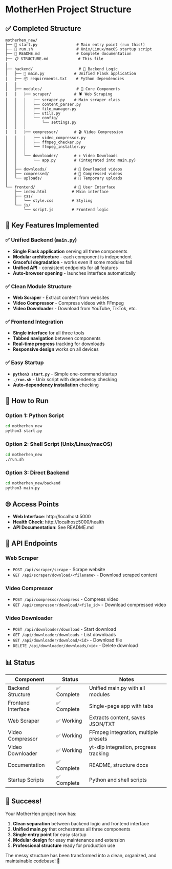 # MotherHen Project Structure

## ✅ Completed Structure

```
motherhen_new/
├── 🚀 start.py                 # Main entry point (run this!)
├── 🐚 run.sh                   # Unix/Linux/macOS startup script  
├── 📖 README.md                # Complete documentation
├── 📋 STRUCTURE.md             # This file
│
├── backend/                    # 🧠 Backend Logic
│   ├── 🎯 main.py             # Unified Flask application
│   ├── 📦 requirements.txt    # Python dependencies
│   │
│   ├── modules/               # 🔧 Core Components
│   │   ├── scraper/          # 🕷️ Web Scraping
│   │   │   ├── scraper.py    # Main scraper class
│   │   │   ├── content_parser.py
│   │   │   ├── file_manager.py
│   │   │   ├── utils.py
│   │   │   └── config/
│   │   │       └── settings.py
│   │   │
│   │   ├── compressor/       # 🎬 Video Compression
│   │   │   ├── video_compressor.py
│   │   │   ├── ffmpeg_checker.py
│   │   │   └── ffmpeg_installer.py
│   │   │
│   │   └── downloader/       # ⬇️ Video Downloads
│   │       └── app.py        # (integrated into main.py)
│   │
│   ├── downloads/            # 📁 Downloaded videos
│   ├── compressed/           # 📁 Compressed videos
│   └── uploads/              # 📁 Temporary uploads
│
└── frontend/                 # 🎨 User Interface
    ├── index.html           # Main interface
    ├── css/
    │   └── style.css        # Styling
    └── js/
        └── script.js        # Frontend logic
```

## 🎯 Key Features Implemented

### ✅ Unified Backend (`main.py`)
- **Single Flask application** serving all three components
- **Modular architecture** - each component is independent
- **Graceful degradation** - works even if some modules fail
- **Unified API** - consistent endpoints for all features
- **Auto-browser opening** - launches interface automatically

### ✅ Clean Module Structure
- **Web Scraper** - Extract content from websites
- **Video Compressor** - Compress videos with FFmpeg
- **Video Downloader** - Download from YouTube, TikTok, etc.

### ✅ Frontend Integration
- **Single interface** for all three tools
- **Tabbed navigation** between components
- **Real-time progress** tracking for downloads
- **Responsive design** works on all devices

### ✅ Easy Startup
- **`python3 start.py`** - Simple one-command startup
- **`./run.sh`** - Unix script with dependency checking
- **Auto-dependency installation** checking

## 🚀 How to Run

### Option 1: Python Script
```bash
cd motherhen_new
python3 start.py
```

### Option 2: Shell Script (Unix/Linux/macOS)
```bash
cd motherhen_new
./run.sh
```

### Option 3: Direct Backend
```bash
cd motherhen_new/backend
python3 main.py
```

## 🌐 Access Points

- **Web Interface**: http://localhost:5000
- **Health Check**: http://localhost:5000/health
- **API Documentation**: See README.md

## 🔧 API Endpoints

### Web Scraper
- `POST /api/scraper/scrape` - Scrape website
- `GET /api/scraper/download/<filename>` - Download scraped content

### Video Compressor
- `POST /api/compressor/compress` - Compress video
- `GET /api/compressor/download/<file_id>` - Download compressed video

### Video Downloader
- `POST /api/downloader/download` - Start download
- `GET /api/downloader/downloads` - List downloads
- `GET /api/downloader/download/<id>` - Download file
- `DELETE /api/downloader/downloads/<id>` - Delete download

## 📊 Status

| Component | Status | Notes |
|-----------|--------|-------|
| Backend Structure | ✅ Complete | Unified main.py with all modules |
| Frontend Interface | ✅ Complete | Single-page app with tabs |
| Web Scraper | ✅ Working | Extracts content, saves JSON/TXT |
| Video Compressor | ✅ Working | FFmpeg integration, multiple presets |
| Video Downloader | ✅ Working | yt-dlp integration, progress tracking |
| Documentation | ✅ Complete | README, structure docs |
| Startup Scripts | ✅ Complete | Python and shell scripts |

## 🎉 Success!

Your MotherHen project now has:

1. **Clean separation** between backend logic and frontend interface
2. **Unified main.py** that orchestrates all three components
3. **Single entry point** for easy startup
4. **Modular design** for easy maintenance and extension
5. **Professional structure** ready for production use

The messy structure has been transformed into a clean, organized, and maintainable codebase! 🎊